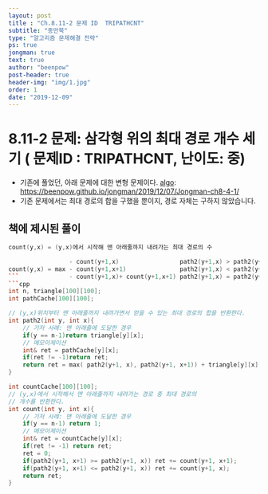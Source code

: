 ```yaml
---
layout: post
title : "Ch.8.11-2 문제 ID  TRIPATHCNT"
subtitle: "종만북"
type: "알고리즘 문제해결 전략"
ps: true
jongman: true
text: true
author: "beenpow"
post-header: true
header-img: "img/1.jpg"
order: 1
date: "2019-12-09"
---
```


# 8.11-2 문제: 삼각형 위의 최대 경로 개수 세기 ( 문제ID : TRIPATHCNT, 난이도: 중)
[algo]: <https://algospot.com/judge/problem/read/TRIPATHCNT>

- 기존에 풀었던, 아래 문제에 대한 변형 문제이다.
[algo]: <https://beenpow.github.io/jongman/2019/12/07/Jongman-ch8-4-1/>
- 기존 문제에서는 최대 경로의 합을 구했을 뿐이지, 경로 자체는 구하지 않았습니다.

## 책에 제시된 풀이

```cpp
count(y,x) = (y,x)에서 시작해 맨 아래줄까지 내려가는 최대 경로의 수

                 - count(y+1,x)                 path2(y+1,x) > path2(y+1,x+1)
count(y,x) = max - count(y+1,x+1)               path2(y+1,x) < path2(y+1,x+1)
```              - count(y+1,x)+ count(y+1,x+1) path2(y+1,x) = path2(y+1,x+1)
```cpp
int n, triangle[100][100];
int pathCache[100][100];

// (y,x)위치부터 맨 아래줄까지 내려가면서 얻을 수 있는 최대 경로의 합을 반환한다.
int path2(int y, int x){
    // 기저 사례: 맨 아래줄에 도달한 경우
    if(y == n-1)return triangle[y][x];
    // 메모이제이션
    int& ret = pathCache[y][x];
    if(ret != -1)return ret;
    return ret = max( path2(y+1, x), path2(y+1, x+1)) + triangle[y][x];
}

int countCache[100][100];
// (y,x)에서 시작해서 맨 아래줄까지 내려가는 경로 중 최대 경로의
// 개수를 반환한다.
int count(int y, int x){
    // 기저 사례: 맨 아래줄에 도달한 경우
    if(y == n-1) return 1;
    // 메모이제이션
    int& ret = countCache[y][x];
    if(ret != -1) return ret;
    ret = 0;
    if(path2(y+1, x+1) >= path2(y+1, x)) ret += count(y+1, x+1);
    if(path2(y+1, x+1) <= path2(y+1, x)) ret += count(y+1, x);
    return ret;
}
```
